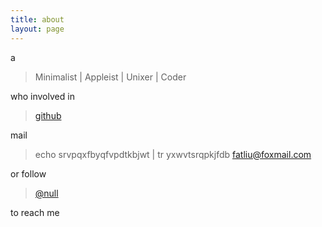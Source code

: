```yaml
---
title: about
layout: page
---
```


a

> Minimalist \| Appleist \| Unixer \| Coder

who involved in 

> [github](https://github.com/unbelief)

mail 

> echo srvpqxfbyqfvpdtkbjwt \| tr yxwvtsrqpkjfdb fatliu@foxmail.com

or follow 

> [@null](https://twitter.com/)

to reach me
